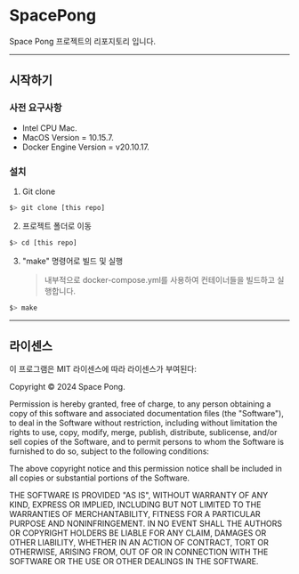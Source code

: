 # SpacePong
Space Pong 프로젝트의 리포지토리 입니다.

---

## 시작하기
### 사전 요구사항
- Intel CPU Mac.
- MacOS Version = 10.15.7.
- Docker Engine Version = v20.10.17.

### 설치
1. Git clone
```bash
$> git clone [this repo]
```

2. 프로젝트 폴더로 이동
```bash
$> cd [this repo]
```

3. "make" 명령어로 빌드 및 실행
    > 내부적으로 docker-compose.yml를 사용하여 컨테이너들을 빌드하고 실행합니다.
```bash
$> make
```

---

## 라이센스
이 프로그램은 MIT 라이센스에 따라 라이센스가 부여된다:

Copyright © 2024 Space Pong.

Permission is hereby granted, free of charge, to any person obtaining a copy of this software and associated documentation files (the "Software"), to deal in the Software without restriction, including without limitation the rights to use, copy, modify, merge, publish, distribute, sublicense, and/or sell copies of the Software, and to permit persons to whom the Software is furnished to do so, subject to the following conditions:

The above copyright notice and this permission notice shall be included in all copies or substantial portions of the Software.

THE SOFTWARE IS PROVIDED "AS IS", WITHOUT WARRANTY OF ANY KIND, EXPRESS OR IMPLIED, INCLUDING BUT NOT LIMITED TO THE WARRANTIES OF MERCHANTABILITY, FITNESS FOR A PARTICULAR PURPOSE AND NONINFRINGEMENT. IN NO EVENT SHALL THE AUTHORS OR COPYRIGHT HOLDERS BE LIABLE FOR ANY CLAIM, DAMAGES OR OTHER LIABILITY, WHETHER IN AN ACTION OF CONTRACT, TORT OR OTHERWISE, ARISING FROM, OUT OF OR IN CONNECTION WITH THE SOFTWARE OR THE USE OR OTHER DEALINGS IN THE SOFTWARE.
